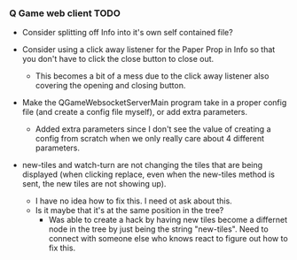 ### Q Game web client TODO ###
  * Consider splitting off Info into it's own self contained file?
  * Consider using a click away listener for the Paper Prop in Info so that you don't have to click the close button to close out.
    * This becomes a bit of a mess due to the click away listener also covering the opening and closing button. 
  * Make the QGameWebsocketServerMain program take in a proper config file (and create a config file myself), or add extra parameters.
    * Added extra parameters since I don't see the value of creating a config from scratch when we only really care about 4 different parameters. 

  * new-tiles and watch-turn are not changing the tiles that are being displayed (when clicking replace, even when the new-tiles method is sent, the new tiles are not showing up). 
    * I have no idea how to fix this. I need ot ask about this. 
    * Is it maybe that it's at the same position in the tree?
      * Was able to create a hack by having new tiles become a differnet node in the tree by just being the string "new-tiles". Need to connect with someone else who knows react to figure out how to fix this.
